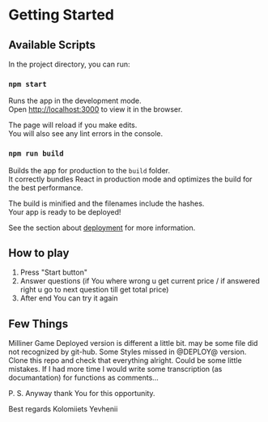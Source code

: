 # Getting Started 

## Available Scripts

In the project directory, you can run:

### `npm start`

Runs the app in the development mode.\
Open [http://localhost:3000](http://localhost:3000) to view it in the browser.

The page will reload if you make edits.\
You will also see any lint errors in the console.

### `npm run build`

Builds the app for production to the `build` folder.\
It correctly bundles React in production mode and optimizes the build for the best performance.

The build is minified and the filenames include the hashes.\
Your app is ready to be deployed!

See the section about [deployment](https://facebook.github.io/create-react-app/docs/deployment) for more information.

## How to play

1. Press "Start button"
2. Answer questions (if You where wrong u get current price / if answered right u go to next question till get total price)
3. After end You can try it again

## Few Things

Milliner Game
Deployed version is different a little bit. may be some file did not recognized by git-hub. Some Styles missed in @DEPLOY@ version.
Clone this repo and check that everything alright. Could be some little mistakes.
If I had more time I would write some transcription (as documantation) for functions as comments... 

P. S. Anyway thank You for this opportunity.

Best regards Kolomiiets Yevhenii
